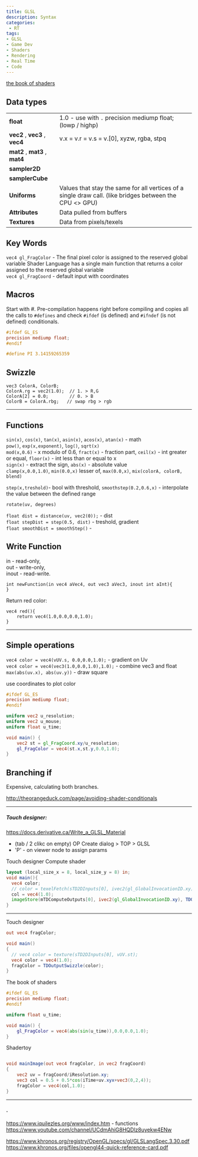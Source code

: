 ```yaml
---
title: GLSL
description: Syntax 
categories:
 - RT
tags:
- GLSL
- Game Dev
- Shaders
- Rendering
- Real Time
- Code
---
```



[the book of shaders](https://thebookofshaders.com/05/)





## Data types  

|| |
| --- | --- |
|**float**   | 1.0 - use with `.`  precision mediump float; (lowp / highp)
|**vec2** , **vec3**  , **vec4**    | v.x = v.r = v.s = v.[0],   xyzw, rgba, stpq
|**mat2** , **mat3** , **mat4**   |
|**sampler2D** |
|**samplerCube** |
|**Uniforms**| Values that stay the same for all vertices of a single draw call. (like bridges between the CPU <> GPU)
|**Attributes**| Data pulled from buffers
|**Textures** | Data from pixels/texels


## Key Words  

`vec4 gl_FragColor` - The final pixel color is assigned to the reserved global variable  Shader Language has a single main function that returns a color assigned to the reserved global variable   
`vec4 gl_FragCoord` - default input with coordinates  


## Macros
Start with #. Pre-compilation happens right before compiling and copies all the calls to `#defines` and check `#ifdef` (is defined) and `#ifndef` (is not defined) conditionals.

```glsl
#ifdef GL_ES
precision mediump float;
#endif
```
```glsl
#define PI 3.14159265359
```

## Swizzle
```
vec3 ColorA, ColorB;
ColorA.rg = vec2(1.0);  // 1. > R,G
ColorA[2] = 0.0;        // 0. > B
ColorB = ColorA.rbg;   // swap rbg > rgb
```

---











## Functions
`sin(x)`, `cos(x)`, `tan(x)`, `asin(x)`, `acos(x)`, `atan(x)` - math     
`pow()`, `exp(x,exponent)`, `log()`, `sqrt(x)`    
`mod(x,0.6)` - x modulo of 0.6, `fract(x)` - fraction part, `ceil(x)`  - int greater or equal, `floor(x)` - int less than or equal to x     
`sign(x)`  - extract the sign, `abs(x)`   - absolute value  
`clamp(x,0.0,1.0)`, `min(0.0,x)`  lesser of, `max(0.0,x)`,  `mix(colorA, colorB, blend)`       

`step(x,treshold)`- bool with threshold,  `smoothstep(0.2,0.6,x)` -   interpolate the value between the defined range     




`rotate(uv, degrees)`    

`float dist = distance(uv, vec2(0));` - dist  
`float stepDist = step(0.5, dist)` - treshold, gradient  
`float smoothDist = smoothStep()` -  

## Write Function

in - read-only,  
out - write-only,  
inout - read-write.  
```
int newFunction(in vec4 aVec4, out vec3 aVec3, inout int aInt){
}
```


Return red color:
```
vec4 red(){
    return vec4(1.0,0.0,0.0,1.0);
}
```




---


## Simple operations

`vec4 color = vec4(vUV.s, 0.0,0.0,1.0);` - gradient on Uv    
`vec4 color = vec4(vec3(1.0,0.0,1.0),1.0);` -  combine vec3 and float  
`max(abs(uv.x), abs(uv.y))` - draw square    

use coordinates to plot color
```glsl
#ifdef GL_ES
precision mediump float;
#endif

uniform vec2 u_resolution;
uniform vec2 u_mouse;
uniform float u_time;

void main() {
	vec2 st = gl_FragCoord.xy/u_resolution;
	gl_FragColor = vec4(st.x,st.y,0.0,1.0);
}
```


## Branching if
Expensive, calculating both branches.

http://theorangeduck.com/page/avoiding-shader-conditionals


---


##### Touch designer:

https://docs.derivative.ca/Write_a_GLSL_Material  
- (tab / 2 clikc on empty) OP Create dialog > TOP > GLSL    
- 'P' - on viewer node to assign params  


Touch designer Compute shader
```glsl
layout (local_size_x = 8, local_size_y = 8) in;
void main(){
  vec4 color;
  // color = texelFetch(sTD2DInputs[0], ivec2(gl_GlobalInvocationID.xy), 0);
  col = vec4(1.0);
  imageStore(mTDComputeOutputs[0], ivec2(gl_GlobalInvocationID.xy), TDOutputSwizzle(color));
}
```


-----




Touch designer
```glsl
out vec4 fragColor;

void main()
{
  // vec4 color = texture(sTD2DInputs[0], vUV.st);
  vec4 color = vec4(1.0);
  fragColor = TDOutputSwizzle(color);
}
```

The book of shaders
```glsl
#ifdef GL_ES
precision mediump float;
#endif

uniform float u_time;

void main() {
	gl_FragColor = vec4(abs(sin(u_time)),0.0,0.0,1.0);
}
```

Shadertoy
``` glsl

void mainImage(out vec4 fragColor, in vec2 fragCoord)
{
    vec2 uv = fragCoord/iResolution.xy;
    vec3 col = 0.5 + 0.5*cos(iTime+uv.xyx+vec3(0,2,4));
    fragColor = vec4(col,1.0);   
}
```

----



####  .
https://www.iquilezles.org/www/index.htm - functions  
https://www.youtube.com/channel/UCdmAhiG8HQDlz8uyekw4ENw  

https://www.khronos.org/registry/OpenGL/specs/gl/GLSLangSpec.3.30.pdf     
https://www.khronos.org/files/opengl44-quick-reference-card.pdf    
